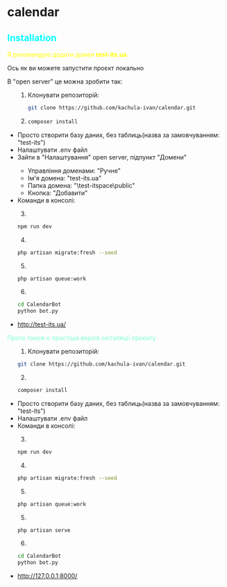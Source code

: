 # calendar
<h2 style="color:cyan">Installation</h2>
<p style="color:yellow">Я рекомендую додати домен <b>test-its.ua</b><p>
<p>Ось як ви можете запустити проєкт локально</p>
<p>В "open server" це можна зробити так:<p>
<ul>

1. Клонувати репозиторій:
    ```sh
    git clone https://github.com/kachula-ivan/calendar.git
    ``` 

2. 
    ```sh
    composer install
    ``` 
<li>  Просто створити базу даних, без таблиць(назва за замовчуванням: "test-its")</li>
<li>  Налаштувати .env файл</li>
<li>  Зайти в "Налаштування" open server, підпункт "Домени"</li>
<ul>
    <li> Управління доменами: "Ручне"</li>
    <li> Ім'я домена: "test-its.ua"</li>
    <li> Папка домена: "\test-itspace\public"</li>
    <li> Кнопка: "Добавити"</li>
</ul>
<li>  Команди в консолі:</li>

3.
 ```sh
 npm run dev
 ``` 

4.
 ```sh
 php artisan migrate:fresh --seed
 ``` 

5.
 ```sh
 php artisan queue:work
 ``` 

6.
 ```sh
 cd CalendarBot
 python bot.py
 ```

<li> <a href="http://test-its.ua/">http://test-its.ua/</a> </li>
</ul>
<p style="color:aquamarine">Проте також є простіша версія інсталяції проєкту<p>
<ul>

1. Клонувати репозиторій:
```sh
git clone https://github.com/kachula-ivan/calendar.git
``` 

2.
 ```sh
 composer install
 ``` 
<li>  Просто створити базу даних, без таблиць(назва за замовчуванням: "test-its")</li>
<li>  Налаштувати .env файл</li>

<li>  Команди в консолі:</li>

3.
 ```sh
 npm run dev
 ``` 

4.
 ```sh
 php artisan migrate:fresh --seed
 ``` 

5.
 ```sh
 php artisan queue:work
 ``` 

5.
 ```sh
php artisan serve
 ``` 

6.
 ```sh
 cd CalendarBot
 python bot.py
 ```

<li> <a href="http://127.0.0.1:8000/">http://127.0.0.1:8000/</a> </li>
</ul>
